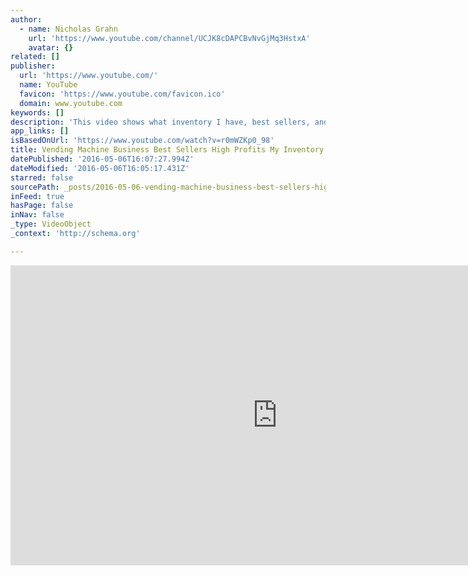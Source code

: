 ```yaml
---
author:
  - name: Nicholas Grahn
    url: 'https://www.youtube.com/channel/UCJK8cDAPCBvNvGjMq3HstxA'
    avatar: {}
related: []
publisher:
  url: 'https://www.youtube.com/'
  name: YouTube
  favicon: 'https://www.youtube.com/favicon.ico'
  domain: www.youtube.com
keywords: []
description: 'This video shows what inventory I have, best sellers, and highest profit items sell. If you like this video and want to learn more about vending you can get my EBook off Amazon at http://www.amazon.com/gp/product/B017073TY4?*Version*=1&*entries*=0 If you have any questions you can send me a message right here on Youtube or email me @ mistafreezevending@gmail.com.'
app_links: []
isBasedOnUrl: 'https://www.youtube.com/watch?v=r0mWZKp0_98'
title: Vending Machine Business Best Sellers High Profits My Inventory
datePublished: '2016-05-06T16:07:27.994Z'
dateModified: '2016-05-06T16:05:17.431Z'
starred: false
sourcePath: _posts/2016-05-06-vending-machine-business-best-sellers-high-profits-my-invent.md
inFeed: true
hasPage: false
inNav: false
_type: VideoObject
_context: 'http://schema.org'

---
```

<iframe src="https://cdn.embedly.com/widgets/media.html?src=https%3A%2F%2Fwww.youtube.com%2Fembed%2Fr0mWZKp0_98%3Ffeature%3Doembed&amp;url=https%3A%2F%2Fwww.youtube.com%2Fwatch%3Fv%3Dr0mWZKp0_98&amp;image=https%3A%2F%2Fi.ytimg.com%2Fvi%2Fr0mWZKp0_98%2Fhqdefault.jpg&amp;key=b7d04c9b404c499eba89ee7072e1c4f7&amp;type=text%2Fhtml&amp;schema=youtube" width="854" height="480" scrolling="no" frameborder="0" allowfullscreen="" style=""></iframe>
